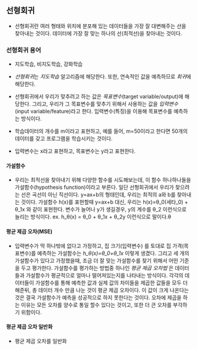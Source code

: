 ## 선형회귀

- 선형회귀란 여러 형태와 위치에 분포해 있는 데이터들을 가장 잘 대변해주는 선을 찾아내는 것이다. 데이터에 가장 잘 맞는 하나의 선(최적선)을 찾아내는 것이다.

### 선형회귀 용어

- 지도학습, 비지도학습, 강화학습

- *선형회귀*는 *지도학습* 알고리즘에 해당한다. 또한, 연속적인 값을 예측하므로 *회귀*에 해당한다. 

- 선형회귀에서 우리가 맞추려고 하는 값은 *목표변수*(target variable/output)에 해당한다. 그리고, 우리가 그 목표변수를 맞추기 위해서 사용하는 값을 *입력변수*(input variable/feature)라고 한다. 입력변수(특징)을 이용해 목표변수를 예측하는 방식이다.

- 학습데이터의 개수를 m이라고 표현하고, 예를 들어, m=50이라고 한다면 50개의 데이터를 갖고 프로그램을 학습시키는 것이다.

- 입력변수는 x라고 표현하고, 목표변수는 y라고 표현한다. 

#### 가설함수
- 우리는 최적선을 찾아내기 위해 다양한 함수를 시도해보는데, 이 함수 하나하나들을 가설함수(hypothesis function)이라고 부른다. 일단 선형회귀에서 우리가 찾으려는 선은 곡선이 아닌 직선이다. y=ax+b의 형태인데, 우리는 최적의 a와 b를 찾아내는 것이다. 가설함수 h(x)를 표현할때 y=ax+b 대신, 우리는 h(x)=θ_0(세타_0) + θ_1x 와 같이 표현한다. 변수가 늘어나 y가 생길경우, y의 계수를 θ_2 이런식으로 늘리는 방식이다. ex. h_θ(x) = θ_0 + θ_1x + θ_2y 이런식으로 말이다.θ

#### 평균 제곱 오차(MSE)
- 입력변수가 딱 하나밖에 없다고 가정하고, 집 크기(입력변수) 를 토대로 집 가격(목표변수)를 예측하는 가설함수는 *h_θ(x)=θ_0+θ_1x* 이렇게 생겼다. 그리고 세 개의 가설함수가 있다고 가정했을때, 조금 더 잘 맞는 가설함수를 찾기 위해서 어떤 기준을 두고 평가한다. 가설함수를 평가하는 방법중 하나인 *평균 제곱 오차법* 은 데이터들과 가설함수가 평균적으로 얼마나 떨어져있는지를 나타내는 방식이다. 각각의 데이터들이 가설함수를 통해 예측한 값과 실제 값의 차이들을 제곱한 값들을 모두 더해준뒤, 총 데이터 개수 만큼 나눈 것이 평균 제곱 오차이다. 이 값이 크게 나온다는 것은 결국 가설함수가 예측을 성공적으로 하지 못한다는 것이다. 오차에 제곱을 하는 이유는 모든 오차를 양수로 통일 할수 있다는 것이고, 또한 더 큰 오차를 부각하기 위함이다. 

#### 평균 제곱 오차 일반화
- 평균 제곱 오차를 일반화